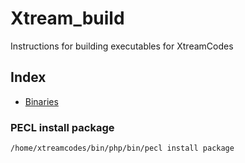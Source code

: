 # Xtream_build
Instructions for building executables for XtreamCodes

## Index

* [Binaries](Binaries.md)

### PECL install package
```/home/xtreamcodes/bin/php/bin/pecl install package```